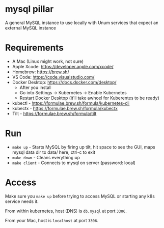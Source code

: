 # mysql pillar

A general MySQL instance to use locally with Unum services that expect an external MySQL instance

# Requirements

- A Mac (Linux might work, not sure)
- Apple Xcode: https://developer.apple.com/xcode/
- Homebrew: https://brew.sh/
- VS Code: https://code.visualstudio.com/
- Docker Desktop: https://docs.docker.com/desktop/
  - After you install
  - Go into Settings -> Kubernetes -> Enable Kubernetes
  - Restart Docker Desktop (it'll take awhoel for Kuberentes to be ready)
- kubectl - https://formulae.brew.sh/formula/kubernetes-cli
- kubectx - https://formulae.brew.sh/formula/kubectx
- Tilt - https://formulae.brew.sh/formula/tilt

# Run

- `make up` - Starts MySQL by firing up tilt, hit space to see the GUI, maps mysql data dir to data/ here, ctrl-c to exit
- `make down` - Cleans everything up
- `make client` - Connects to mysql on server (password: local)

# Access

Make sure you `make up` before trying to access MySQL or starting any k8s service needs it.

From within kubernetes, host (DNS) is `db.mysql` at port `3306`.

From your Mac, host is `localhost` at port `3306`.

